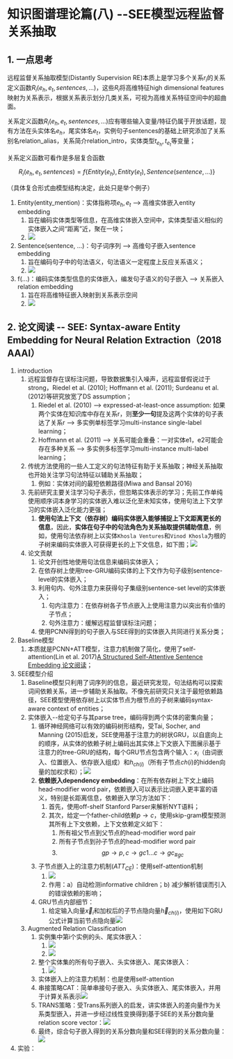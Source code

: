 <h1>知识图谱理论篇(八) --SEE模型远程监督关系抽取</h1>

<h2>1. 一点思考</h2>

远程监督关系抽取模型(Distantly Supervision RE)本质上是学习多个关系$r_i$的关系定义函数$R_i(e_h, e_t, sentences, ...)$，这些$R_i$将高维特征high dimensional features映射为关系表示，根据关系表示划分几类关系，可视为高维关系特征空间中的超曲面。

关系定义函数$R_i(e_h, e_t, sentences, ...)$应有哪些输入变量/特征仍属于开放话题，现有方法在头实体名$e_h$，尾实体名$e_t$，实例句子sentences的基础上研究添加了关系别名relation_alias，关系简介relation_intro，实体类型$t_{e_h}, t_{e_t}$等变量；

关系定义函数可看作是多层复合函数

$$R_i(e_h, e_t, sentences) = f\{Entity(e_h), Entity(e_t), Sentence(sentence, ...)\}$$

（具体复合形式由模型结构决定，此处只是举个例子）

1. Entity(entity_mention)：实体指称项$e_h, e_t$ --> 高维实体嵌入entity embedding
    1. 旨在编码实体类型等信息，在高维实体嵌入空间中，实体类型语义相似的实体嵌入之间“距离”近，聚在一块；
    2. ![](./media/entity_embedding_mapping.png)
2. Sentence(sentence, ...)：句子词序列 --> 高维句子嵌入sentence embedding
    1. 旨在编码句子中的句法语义，句法语义一定程度上反应关系语义；
    2. ![](./media/sentence_embedding_mapping.png)
3. f(...)：编码实体类型信息的实体嵌入，编发句子语义的句子嵌入 --> 关系嵌入relation embedding
    1. 旨在将高维特征嵌入映射到关系表示空间
    2. ![](./media/relation_repre_mapping.png)

<h2>2. 论文阅读 -- SEE: Syntax-aware Entity Embedding for Neural Relation Extraction（2018 AAAI）</h2>

1. introduction
    1. 远程监督存在误标注问题，导致数据集引入噪声，远程监督假说过于strong，Riedel et al. (2010); Hoffmann et al. (2011); Surdeanu et al. (2012)等研究放宽了DS assumption；
        1. Riedel et al. (2010) --> expressed-at-least-once assumption: 如果两个实体在知识库中存在关系r，则**至少一句**提及这两个实体的句子表达了关系r --> 多实例单标签学习multi-instance single-label learning；
        2. Hoffmann et al. (2011) --> 关系可能会重叠：一对实体e1，e2可能会存在多种关系 --> 多实例多标签学习multi-instance multi-label learning；
    2. 传统方法使用的一些人工定义的句法特征有助于关系抽取；神经关系抽取也开始关注学习句法特征以辅助关系抽取；
        1. 例如：实体对间的最短依赖路径(Miwa and Bansal 2016)
    3. 先前研究主要关注学习句子表示，但忽略实体表示的学习；先前工作单纯使用顺序词本身学习的实体嵌入难以泛化至未知实体，使用句法上下文学习的实体嵌入泛化能力更强；
        1. **使用句法上下文（依存树）编码实体嵌入能够捕捉上下文距离更长的信息**，因此，**实体在句子中的句法角色为关系抽取提供辅助信息**，例如，使用句法依存树上以实体`Khosla Ventures`和`Vinod Khosla`为根的子树来编码实体嵌入可获得更长的上下文信息，如下图；![](media/15570441694061.jpg)
    4. 论文贡献
        1. 论文开创性地使用句法信息来编码实体嵌入；
        2. 在依存树上使用tree-GRU编码实体的上下文作为句子级别sentence-level的实体嵌入；
        3. 利用句内、句外注意力来获得句子集级别sentence-set level的实体嵌入；
            1. 句内注意力：在依存树各子节点嵌入上使用注意力以突出有价值的子节点；
            2. 句外注意力：缓解远程监督误标注问题；
        4. 使用PCNN得到的句子嵌入与SEE得到的实体嵌入共同进行关系分类；
2. Baseline模型
    1. 本质就是PCNN+ATT模型，注意力机制做了简化，使用了self-attention(Lin et al. 2017)[A Structured Self-Attentive Sentence Embedding 论文阅读](https://zhuanlan.zhihu.com/p/47226281)；
3. SEE模型介绍
    1. Baseline模型只利用了词序列的信息，最近研究发现，句法结构可以探索词间依赖关系，进一步辅助关系抽取。不像先前研究只关注于最短依赖路径，SEE模型使用依存树上以实体节点为根节点的子树来编码syntax-aware context of entities；
    2. 实体嵌入--给定句子与其parse tree，编码得到两个实体的密集向量；
        1. 循环神经网络可以有效的编码树形结构，受Tai, Socher, and Manning (2015)启发，SEE使用基于注意力的树状GRU，以自底向上的顺序，从实体的依赖子树上编码出其实体上下文嵌入下图展示基于注意力的tree-GRU的结构，每个GRU节点包含两个输入：$x_i$（由词嵌入、位置嵌入、依存嵌入组成）和$h_{ch(i)}$（所有子节点$ch(i)$的hidden向量的加权求和）；![](media/15570631744268.jpg)
        2. **依赖嵌入dependency embedding**：在所有依存树上下文上编码head-modifier word pair，依赖嵌入可以表示比词嵌入更丰富的语义，特别是长距离信息，依赖嵌入学习方法如下：
            1. 首先，使用off-shelf Stanford Parser来解析NYT语料；
            2. 其次，给定一个father-child依赖$p \rightarrow c$，使用skip-gram模型预测其所有上下文依赖，上下文依赖定义如下：
                1. 所有祖父节点到父节点的head-modifier word pair
                2. 所有子节点到孙子节点的head-modifier word pair
                3. $$gp \rightarrow p, c \rightarrow gc1 ... c \rightarrow gc_{\#gc}$$
        3. 子节点嵌入上的注意力机制($ATT_{CE}$)：使用self-attention机制
            1. ![](media/15570652684080.jpg)
            2. 作用：a）自动检测informative children；b) 减少解析错误而引入的错误依赖的影响；
        4. GRU节点内部细节：
            1. 给定输入向量$\vec x_i$和加权后的子节点隐向量$\vec h_{ch(i)}$，使用如下GRU公式计算当前节点隐向量![](media/15570654906366.jpg)
    3. Augmented Relation Classification
        1. 实例集中第i个实例的头、尾实体嵌入：
            1. ![](media/15570682423041.jpg)
            2. ![](media/15570682806005.jpg)
        2. 整个实体集的所有句子嵌入、头实体嵌入、尾实体嵌入：
            1. ![](media/15570683355824.jpg)
        3. 实体嵌入上的注意力机制：也是使用self-attention
        4. 串接策略CAT：简单串接句子嵌入、头实体嵌入、尾实体嵌入，并用于计算关系表示![](media/15570685880164.jpg)
        5. TRANS策略：受Trans系列嵌入的启发，讲实体嵌入的差向量作为关系类型嵌入，并进一步经过线性变换得到基于SEE的关系分数向量relation score vector：![](media/15570689276164.jpg)
        6. 最终，综合句子嵌入得到的关系分数向量和SEE得到的关系分数向量：![](media/15570690506562.jpg)
4. 实验：











